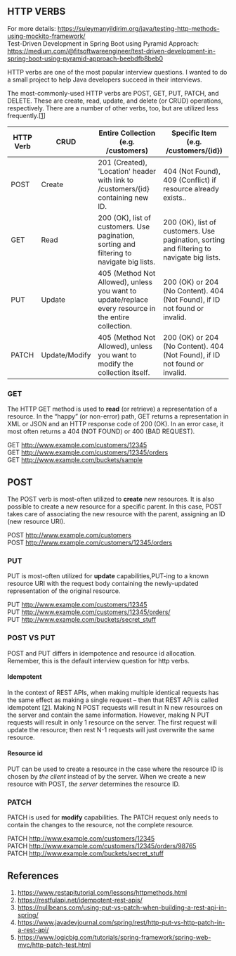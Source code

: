 ## HTTP VERBS

For more details: https://suleymanyildirim.org/java/testing-http-methods-using-mockito-framework/  
Test-Driven Development in Spring Boot using Pyramid Approach: https://medium.com/@fitsoftwareengineer/test-driven-development-in-spring-boot-using-pyramid-approach-beebdfb8beb0  

HTTP verbs are one of the most popular interview questions. I wanted to do a small project to help Java developers succeed in their interviews.  

The most-commonly-used HTTP verbs are POST, GET, PUT, PATCH, and DELETE. These are create, read, update, and delete (or CRUD) operations, respectively. There are a number of other verbs, too, but are utilized less frequently.[[1]]

| HTTP Verb | CRUD | Entire Collection (e.g. /customers) | Specific Item (e.g. /customers/{id}) |
| --- | --- | --- | --- |
| POST	| Create        | 201 (Created), 'Location' header with link to /customers/{id} containing new ID.                     | 404 (Not Found), 409 (Conflict) if resource already exists.. |
| GET   | Read          | 200 (OK), list of customers. Use pagination, sorting and filtering to navigate big lists.            | 200 (OK), list of customers. Use pagination, sorting and filtering to navigate big lists. |
| PUT   | Update        | 405 (Method Not Allowed), unless you want to update/replace every resource in the entire collection. | 200 (OK) or 204 (No Content). 404 (Not Found), if ID not found or invalid. |
| PATCH | Update/Modify | 405 (Method Not Allowed), unless you want to modify the collection itself.                           | 200 (OK) or 204 (No Content). 404 (Not Found), if ID not found or invalid. |

### GET
The HTTP GET method is used to **read** (or retrieve) a representation of a resource. In the “happy” (or non-error) path, GET returns a representation in XML or JSON and an HTTP response code of 200 (OK). In an error case, it most often returns a 404 (NOT FOUND) or 400 (BAD REQUEST).

GET http://www.example.com/customers/12345  
GET http://www.example.com/customers/12345/orders  
GET http://www.example.com/buckets/sample  


## POST
The POST verb is most-often utilized to **create** new resources. It is also possible to create a new resource for a specific parent. In this case, POST takes care of associating the new resource with the parent, assigning an ID (new resource URI).

POST http://www.example.com/customers  
POST http://www.example.com/customers/12345/orders


### PUT
PUT is most-often utilized for **update** capabilities,PUT-ing to a known resource URI with the request body containing the newly-updated representation of the original resource.

PUT http://www.example.com/customers/12345  
PUT http://www.example.com/customers/12345/orders/  
PUT http://www.example.com/buckets/secret_stuff  

### POST VS PUT
POST and PUT differs in idempotence and resource id allocation. Remember, this is the default interview question for http verbs.  

#### Idempotent
In the context of REST APIs, when making multiple identical requests has the same effect as making a single request – then that REST API is called idempotent [[2]]. 
Making N POST requests will result in N new resources on the server and contain the same information. 
However, making N PUT requests will result in only 1 resource on the server. The first request will update the resource; then rest N-1 requests will just overwrite the same resource.

#### Resource id
PUT can be used to create a resource in the case where the resource ID is chosen by *the client* instead of by the server. 
When we create a new resource with POST, *the server* determines the resource ID.

### PATCH 
PATCH is used for **modify** capabilities. The PATCH request only needs to contain the changes to the resource, not the complete resource.

PATCH http://www.example.com/customers/12345  
PATCH http://www.example.com/customers/12345/orders/98765  
PATCH http://www.example.com/buckets/secret_stuff  

## References

1. https://www.restapitutorial.com/lessons/httpmethods.html
2. https://restfulapi.net/idempotent-rest-apis/
3. https://nullbeans.com/using-put-vs-patch-when-building-a-rest-api-in-spring/
4. https://www.javadevjournal.com/spring/rest/http-put-vs-http-patch-in-a-rest-api/
5. https://www.logicbig.com/tutorials/spring-framework/spring-web-mvc/http-patch-test.html

[1]:https://www.restapitutorial.com/lessons/httpmethods.html
[2]:https://restfulapi.net/idempotent-rest-apis/
[3]:https://nullbeans.com/using-put-vs-patch-when-building-a-rest-api-in-spring/
[4]:https://www.javadevjournal.com/spring/rest/http-put-vs-http-patch-in-a-rest-api/
[5]:https://www.logicbig.com/tutorials/spring-framework/spring-web-mvc/http-patch-test.html
